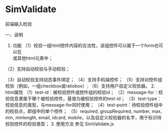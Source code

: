 # SimValidate
前端输入检验
 
一、说明
 1. 功能
 （1）校验一组html控件内容的合法性，该组控件可以属于一个form也可以在<div>或其他html元素中；

 （2）支持自动校验与手动校验；
 
 （3）自动校验支持动态事件绑定；
 （4）支持手机端控件；
 （5）支持对控件组校验（例如，一组checkbox或ratiobox）;
 （6）支持用户自定义校验器。
 2. html属性
 （1）test-id：被校验控件或控件组的校验id；
 （2）message-for：校验信息隶属于哪个被校验控件，基值为被校验控件的test-id；
 （3）test-type：校验信息的类型，与message-for同时使用；
 （4）test-point：待校验控件组中的校验点，即组中的单个控件；
 （5）required, groupRequired, number, max, min, minlength, email, idcard, mobile，以及自定义校验器的名字，用于标识待校验控件的校验类型；
 3. 使用方法
	参见 SimValidate.js
